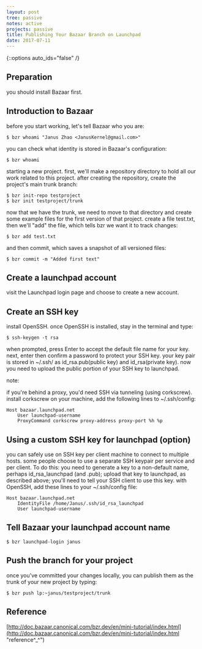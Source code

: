```yaml
---
layout: post
tree: passive
notes: active
projects: passive
title: Publishing Your Bazaar Branch on Launchpad
date: 2017-07-11
---
```



{::options auto_ids="false" /}


## Preparation
you should install Bazaar first.

## Introduction to Bazaar
before you start working, let's tell Bazaar who you are:

    $ bzr whoami "Janus Zhao <JanusKernel@gmail.com>"

you can check what identity is stored in Bazaar's configuration:
    
    $ bzr whoami

starting a new project. first, we'll make a repository directory to hold all our work related to this project. after creating the repository, create the project's main trunk branch:
    
    $ bzr init-repo testproject
    $ bzr init testproject/trunk

now that we have the trunk, we need to move to that directory and create some example files for the first version of that project. create a file test.txt, then we'll "add" the file, which tells bzr we want it to track changes:
    
    $ bzr add test.txt

and then commit, which saves a snapshot of all versioned files:
    
    $ bzr commit -m "Added first text"

## Create a launchpad account
visit the Launchpad login page and choose to create a new account.

## Create an SSH key
install OpenSSH. once OpenSSH is installed, stay in the terminal and type:

    $ ssh-keygen -t rsa

when prompted, press Enter to accept the default file name for your key. next, enter then confirm a password to protect your SSH key. your key pair is stored in ~/.ssh/ as id_rsa.pub(public key) and id_rsa(private key). now you need to upload the public portion of your SSH key to launchpad.
  
note:

if you're behind a proxy, you'd need SSH via tunneling (using corkscrew). install corkscrew on your machine, add the following lines to ~/.ssh/config:

    Host bazaar.launchpad.net
        User launchpad-username
        ProxyCommand corkscrew proxy-address proxy-port %h %p

## Using a custom SSH key for launchpad (option)
you can safely use on SSH key per client machine to connect to multiple hosts. some people choose to use a separate SSH keypair per service and per client. To do this: you need to generate a key to a non-default name, perhaps id_rsa_launchpad (and .pub); upload that key to launchpad, as described above; you'll need to tell your SSH client to use this key. with OpenSSH, add these lines to your ~/.ssh/config file:

    Host bazaar.launchpad.net
        IdentityFile /home/Janus/.ssh/id_rsa_launchpad
        User launchpad-username

## Tell Bazaar your launchpad account name
    $ bzr launchpad-login janus

## Push the branch for your project
once you've committed your changes locally, you can publish them as the trunk of your new project by typing:
  
    $ bzr push lp:~janus/testproject/trunk

## Reference
[http://doc.bazaar.canonical.com/bzr.dev/en/mini-tutorial/index.html](http://doc.bazaar.canonical.com/bzr.dev/en/mini-tutorial/index.html "reference^_^")

